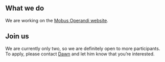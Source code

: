 ## What we do

We are working on the [Mobus Operandi website](https://github.com/mobusoperandi/website).

## Join us
We are currently only two, so we are definitely open to more participants. To apply, please contact [Dawn](https://twitter.com/mightyiam) and let him know that you’re interested.
